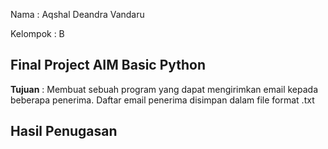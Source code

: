 Nama : Aqshal Deandra Vandaru

Kelompok : B

## Final Project AIM Basic Python

**Tujuan** : Membuat sebuah program yang dapat mengirimkan email kepada beberapa penerima.
Daftar email penerima disimpan dalam file format .txt

## Hasil Penugasan

